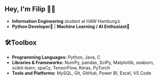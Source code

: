 ## Hey, I'm Filip 👋🏻

- **Information Engineering** student at HAW Hamburg⚓
- **Python Developer**🐍 | **Machine Learning / AI Enthusiast**🤖
## 🛠️Toolbox

- **Programming Languages:** Python, Java, C
- **Libraries & Frameworks:** NumPy, pandas, SciPy, Matplotlib, seaborn, scikit-learn, spaCy, TensorFlow, Keras, PyTorch
- **Tools and Platforms:** MySQL, Git, GitHub, Power BI, Excel, VS Code

